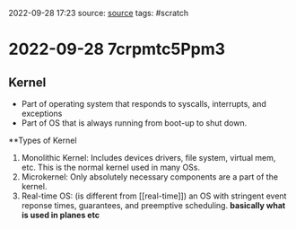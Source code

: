 2022-09-28 17:23
source: [source]()
tags: #scratch

#  2022-09-28 7crpmtc5Ppm3

## Kernel

- Part of operating system that responds to syscalls, interrupts, and exceptions
- Part of OS that is always running from boot-up to shut down.

**Types of Kernel
1. Monolithic Kernel: Includes devices drivers, file system, virtual mem, etc. This is the normal kernel used in many OSs.
2. Microkernel: Only absolutely necessary components are a part of the kernel.
3. Real-time OS: (is different from [[real-time]]) an OS with stringent event reponse times, guarantees, and preemptive scheduling. **basically what is used in planes etc**